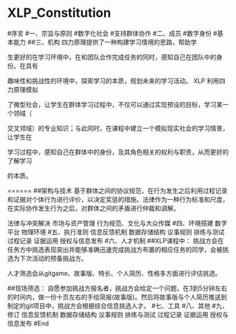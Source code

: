 # XLP_Constitution

#序言
#一、宗旨与原则
#数字化社会
#支持群体协作
#二、成员
#数字身份
#基本能力
##三、机构
四力原理提供了一种构建学习情境的思路，帮助学

生更好的在学习环境中，在和团队合作完成任务的同时，感知自己在团队中的身份。在具有

趣味性和挑战性的环境中，探索学习的本质，规划未来的学习活动。
XLP 利用四力原理模拟

了微型社会，让学生在群体学习过程中，不仅可以通过实现预设的目标，学习某一个领域（

交叉领域）的专业知识；与此同时，在课程中建立一个模拟现实社会的学习情景，让学生在

学习过程中，感知自己在群体中的身份，及其角色相关的权利与职责，从而更好的了解学习

的本质。

======
##架构与技术
基于群体之间的协议规范，在行为发生之后利用过程记录和证据对个体行为进行评价，以决定奖惩的措施。法律作为一种行为标准和尺度，在实际协作发生行为之后，对群体之间的矛盾进行仲裁和调解。

法律与冲突解决
市场与资产管理
行为规范、文化与大众传媒
#四、环境搭建
数字平台
物理环境
#五、执行准则
信息反馈机制
数据存储结构
议事规则
排练与测试
过程记录
证据运用
授权与信息发布
#六、人才机制
##XLP课程中：
挑战方会在任务方中挑选表现突出并能够准确迅速完成挑战方布置的相应任务的同学，会被挑选为下次活动的预备挑战方。

人才筛选会从gitgame、故事版、特长、个人简历、性格多方面进行评估挑选。

##现场筛选：
自愿参加挑战方报名者，挑战方会给定一个问题，在3到5分钟左右的时间内，做一份十页左右的手绘简报(故事版)。然后将故事版与个人简历推送到制定的git项目中，挑战方会根据综合信息挑选人才。
#七、工具
#八、其他
#九、修订
信息反馈机制
数据存储结构
议事规则
排练与测试
过程记录
证据运用
授权与信息发布
#End
